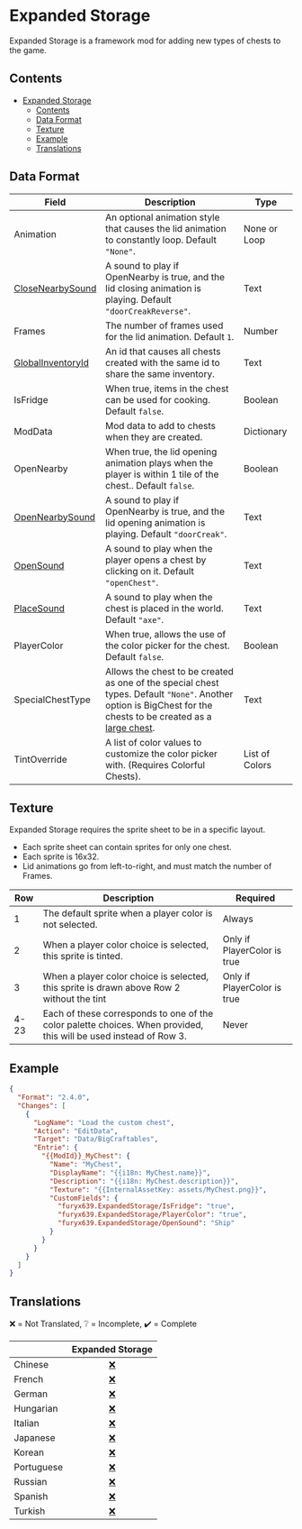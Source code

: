 # Expanded Storage

Expanded Storage is a framework mod for adding new types of chests to the game.

## Contents

- [Expanded Storage](#expanded-storage)
  - [Contents](#contents)
  - [Data Format](#data-format)
  - [Texture](#texture)
  - [Example](#example)
  - [Translations](#translations)

## Data Format

<table>
<thead>
<tr>
<th>Field</th>
<th>Description</th>
<th>Type</th>
</tr>
</thead>
<tbody>
<tr>
<td>Animation</td>
<td>An optional animation style that causes the lid animation to constantly loop. Default <code>"None"</code>.</td>
<td>None or Loop</td>
</tr>
<tr>
<td><a href="https://stardewvalleywiki.com/Modding:Audio">CloseNearbySound</a></td>
<td>A sound to play if OpenNearby is true, and the lid closing animation is playing. Default <code>"doorCreakReverse"</code>.</td>
<td>Text</td>
</tr>
<tr>
<td>Frames</td>
<td>The number of frames used for the lid animation. Default <code>1</code>.</td>
<td>Number</td>
</tr>
<tr>
<td><a href="https://stardewvalleywiki.com/Modding:Migrate_to_Stardew_Valley_1.6#Global_inventories">GlobalInventoryId</a></td>
<td>An id that causes all chests created with the same id to share the same inventory.</td>
<td>Text</td>
</tr>
<tr>
<td>IsFridge</td>
<td>When true, items in the chest can be used for cooking. Default <code>false</code>.</td>
<td>Boolean</td>
</tr>
<tr>
<td>ModData</td>
<td>Mod data to add to chests when they are created.</td>
<td>Dictionary</td>
</tr>
<tr>
<td>OpenNearby</td>
<td>When true, the lid opening animation plays when the player is within 1 tile of the chest.. Default <code>false</code>.</td>
<td>Boolean</td>
</tr>
<tr>
<td><a href="https://stardewvalleywiki.com/Modding:Audio">OpenNearbySound</a></td>
<td>A sound to play if OpenNearby is true, and the lid opening animation is playing. Default <code>"doorCreak"</code>.</td>
<td>Text</td>
</tr>
<tr>
<td><a href="https://stardewvalleywiki.com/Modding:Audio">OpenSound</a></td>
<td>A sound to play when the player opens a chest by clicking on it. Default <code>"openChest"</code>.</td>
<td>Text</td>
</tr>
<tr>
<td><a href="https://stardewvalleywiki.com/Modding:Audio">PlaceSound</a></td>
<td>A sound to play when the chest is placed in the world. Default <code>"axe"</code>.</td>
<td>Text</td>
</tr>
<tr>
<td>PlayerColor</td>
<td>When true, allows the use of the color picker for the chest. Default <code>false</code>.</td>
<td>Boolean</td>
</tr>
<tr>
<td>SpecialChestType</td>
<td>Allows the chest to be created as one of the special chest types. Default <code>"None"</code>. Another option is BigChest for the chests to be created as a <a href="https://stardewvalleywiki.com/Big_Chest">large chest</a>.</td>
<td>Text</td>
</tr>
<tr>
<td>TintOverride</td>
<td>A list of color values to customize the color picker with. (Requires Colorful Chests).</td>
<td>List of Colors</td>
</tr>
</tbody>
</table>

## Texture

Expanded Storage requires the sprite sheet to be in a specific layout.

- Each sprite sheet can contain sprites for only one chest.
- Each sprite is 16x32.
- Lid animations go from left-to-right, and must match the number of Frames.

<table>
<thead>
<tr>
<th>Row</th>
<th>Description</th>
<th>Required</th>
</tr>
</thead>
<tbody>
<tr>
<td>1</td>
<td>The default sprite when a player color is not selected.</td>
<td>Always</td>
</tr>
<tr>
<td>2</td>
<td>When a player color choice is selected, this sprite is tinted.</td>
<td>Only if PlayerColor is true</td>
</tr>
<tr>
<td>3</td>
<td>When a player color choice is selected, this sprite is drawn above Row 2 without the tint</td>
<td>Only if PlayerColor is true</td>
</tr>
<tr>
<td>4-23</td>
<td>Each of these corresponds to one of the color palette choices. When provided, this will be used instead of Row 3.</td>
<td>Never</td>
</tr>
</tbody>
</table>

## Example

```json
{
  "Format": "2.4.0",
  "Changes": [
    {
      "LogName": "Load the custom chest",
      "Action": "EditData",
      "Target": "Data/BigCraftables",
      "Entrie": {
        "{{ModId}}_MyChest": {
          "Name": "MyChest",
          "DisplayName": "{{i18n: MyChest.name}}",
          "Description": "{{i18n: MyChest.description}}",
          "Texture": "{{InternalAssetKey: assets/MyChest.png}}",
          "CustomFields": {
            "furyx639.ExpandedStorage/IsFridge": "true",
            "furyx639.ExpandedStorage/PlayerColor": "true",
            "furyx639.ExpandedStorage/OpenSound": "Ship"
          }
        }
      }
    }
  ]
}
```

## Translations

❌️ = Not Translated, ❔ = Incomplete, ✔️ = Complete

|            |         Expanded Storage          |
| :--------- | :-------------------------------: |
| Chinese    | [❌️](ExpandedStorage/i18n/zh.json) |
| French     | [❌️](ExpandedStorage/i18n/fr.json) |
| German     | [❌️](ExpandedStorage/i18n/de.json) |
| Hungarian  | [❌️](ExpandedStorage/i18n/hu.json) |
| Italian    | [❌️](ExpandedStorage/i18n/it.json) |
| Japanese   | [❌️](ExpandedStorage/i18n/ja.json) |
| Korean     | [❌️](ExpandedStorage/i18n/ko.json) |
| Portuguese | [❌️](ExpandedStorage/i18n/pt.json) |
| Russian    | [❌️](ExpandedStorage/i18n/ru.json) |
| Spanish    | [❌️](ExpandedStorage/i18n/es.json) |
| Turkish    | [❌️](ExpandedStorage/i18n/tr.json) |
